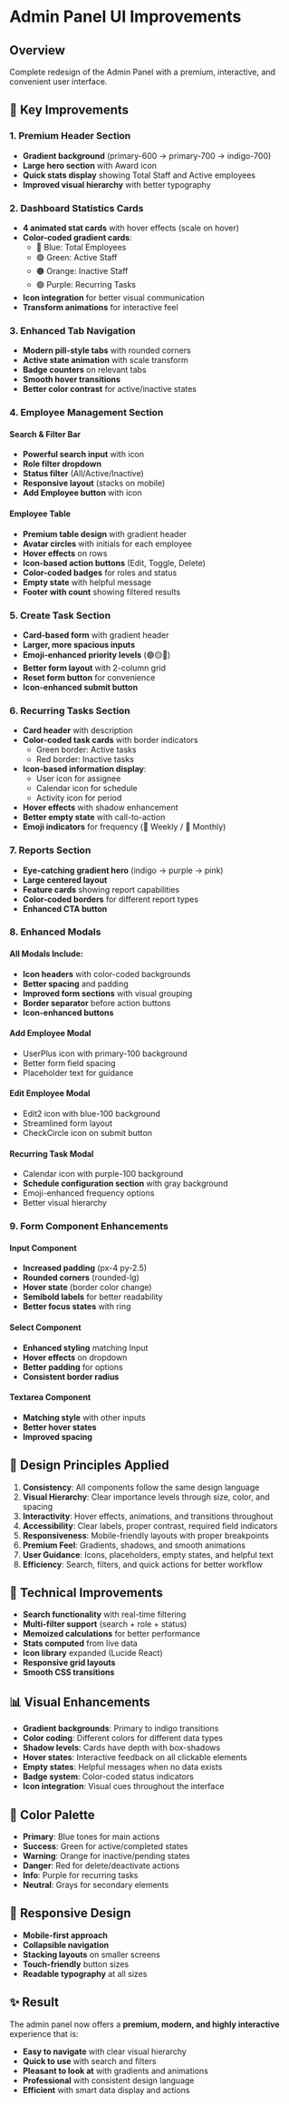 # Admin Panel UI Improvements

## Overview
Complete redesign of the Admin Panel with a premium, interactive, and convenient user interface.

## 🎨 Key Improvements

### 1. **Premium Header Section**
- **Gradient background** (primary-600 → primary-700 → indigo-700)
- **Large hero section** with Award icon
- **Quick stats display** showing Total Staff and Active employees
- **Improved visual hierarchy** with better typography

### 2. **Dashboard Statistics Cards**
- **4 animated stat cards** with hover effects (scale on hover)
- **Color-coded gradient cards**:
  - 🔵 Blue: Total Employees
  - 🟢 Green: Active Staff
  - 🟠 Orange: Inactive Staff
  - 🟣 Purple: Recurring Tasks
- **Icon integration** for better visual communication
- **Transform animations** for interactive feel

### 3. **Enhanced Tab Navigation**
- **Modern pill-style tabs** with rounded corners
- **Active state animation** with scale transform
- **Badge counters** on relevant tabs
- **Smooth hover transitions**
- **Better color contrast** for active/inactive states

### 4. **Employee Management Section**

#### Search & Filter Bar
- **Powerful search input** with icon
- **Role filter dropdown**
- **Status filter** (All/Active/Inactive)
- **Responsive layout** (stacks on mobile)
- **Add Employee button** with icon

#### Employee Table
- **Premium table design** with gradient header
- **Avatar circles** with initials for each employee
- **Hover effects** on rows
- **Icon-based action buttons** (Edit, Toggle, Delete)
- **Color-coded badges** for roles and status
- **Empty state** with helpful message
- **Footer with count** showing filtered results

### 5. **Create Task Section**
- **Card-based form** with gradient header
- **Larger, more spacious inputs**
- **Emoji-enhanced priority levels** (🟢🟡🔴)
- **Better form layout** with 2-column grid
- **Reset form button** for convenience
- **Icon-enhanced submit button**

### 6. **Recurring Tasks Section**
- **Card header** with description
- **Color-coded task cards** with border indicators
  - Green border: Active tasks
  - Red border: Inactive tasks
- **Icon-based information display**:
  - User icon for assignee
  - Calendar icon for schedule
  - Activity icon for period
- **Hover effects** with shadow enhancement
- **Better empty state** with call-to-action
- **Emoji indicators** for frequency (📅 Weekly / 📆 Monthly)

### 7. **Reports Section**
- **Eye-catching gradient hero** (indigo → purple → pink)
- **Large centered layout**
- **Feature cards** showing report capabilities
- **Color-coded borders** for different report types
- **Enhanced CTA button**

### 8. **Enhanced Modals**

#### All Modals Include:
- **Icon headers** with color-coded backgrounds
- **Better spacing** and padding
- **Improved form sections** with visual grouping
- **Border separator** before action buttons
- **Icon-enhanced buttons**

#### Add Employee Modal
- UserPlus icon with primary-100 background
- Better form field spacing
- Placeholder text for guidance

#### Edit Employee Modal
- Edit2 icon with blue-100 background
- Streamlined form layout
- CheckCircle icon on submit button

#### Recurring Task Modal
- Calendar icon with purple-100 background
- **Schedule configuration section** with gray background
- Emoji-enhanced frequency options
- Better visual hierarchy

### 9. **Form Component Enhancements**

#### Input Component
- **Increased padding** (px-4 py-2.5)
- **Rounded corners** (rounded-lg)
- **Hover state** (border color change)
- **Semibold labels** for better readability
- **Better focus states** with ring

#### Select Component
- **Enhanced styling** matching Input
- **Hover effects** on dropdown
- **Better padding** for options
- **Consistent border radius**

#### Textarea Component
- **Matching style** with other inputs
- **Better hover states**
- **Improved spacing**

## 🎯 Design Principles Applied

1. **Consistency**: All components follow the same design language
2. **Visual Hierarchy**: Clear importance levels through size, color, and spacing
3. **Interactivity**: Hover effects, animations, and transitions throughout
4. **Accessibility**: Clear labels, proper contrast, required field indicators
5. **Responsiveness**: Mobile-friendly layouts with proper breakpoints
6. **Premium Feel**: Gradients, shadows, and smooth animations
7. **User Guidance**: Icons, placeholders, empty states, and helpful text
8. **Efficiency**: Search, filters, and quick actions for better workflow

## 🚀 Technical Improvements

- **Search functionality** with real-time filtering
- **Multi-filter support** (search + role + status)
- **Memoized calculations** for better performance
- **Stats computed** from live data
- **Icon library** expanded (Lucide React)
- **Responsive grid layouts**
- **Smooth CSS transitions**

## 📊 Visual Enhancements

- **Gradient backgrounds**: Primary to indigo transitions
- **Color coding**: Different colors for different data types
- **Shadow levels**: Cards have depth with box-shadows
- **Hover states**: Interactive feedback on all clickable elements
- **Empty states**: Helpful messages when no data exists
- **Badge system**: Color-coded status indicators
- **Icon integration**: Visual cues throughout the interface

## 🎨 Color Palette

- **Primary**: Blue tones for main actions
- **Success**: Green for active/completed states
- **Warning**: Orange for inactive/pending states
- **Danger**: Red for delete/deactivate actions
- **Info**: Purple for recurring tasks
- **Neutral**: Grays for secondary elements

## 📱 Responsive Design

- **Mobile-first approach**
- **Collapsible navigation**
- **Stacking layouts** on smaller screens
- **Touch-friendly** button sizes
- **Readable typography** at all sizes

## ✨ Result

The admin panel now offers a **premium, modern, and highly interactive** experience that is:
- **Easy to navigate** with clear visual hierarchy
- **Quick to use** with search and filters
- **Pleasant to look at** with gradients and animations
- **Professional** with consistent design language
- **Efficient** with smart data display and actions
